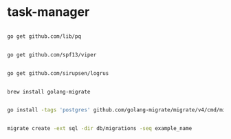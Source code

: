 # task-manager

```sh

go get github.com/lib/pq

```

```sh

go get github.com/spf13/viper

```

```sh

go get github.com/sirupsen/logrus

```

```sh

brew install golang-migrate

```

```sh

go install -tags 'postgres' github.com/golang-migrate/migrate/v4/cmd/migrate@latest

```

```sh

migrate create -ext sql -dir db/migrations -seq example_name


```
